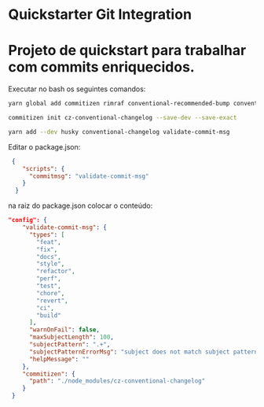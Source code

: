 # Quickstarter Git Integration
Projeto de quickstart para trabalhar com commits enriquecidos.
===

Executar no bash os seguintes comandos:

```bash
yarn global add commitizen rimraf conventional-recommended-bump conventional-changelog-cli conventional-github-releaser conventional-commits-detector json

commitizen init cz-conventional-changelog --save-dev --save-exact

yarn add --dev husky conventional-changelog validate-commit-msg
```

Editar o package.json:

```json
 {
    "scripts": {
      "commitmsg": "validate-commit-msg"
    }
  }
```

na raiz do package.json colocar o conteúdo:

```json
"config": {
    "validate-commit-msg": {
      "types": [
        "feat",
        "fix",
        "docs",
        "style",
        "refactor",
        "perf",
        "test",
        "chore",
        "revert",
        "ci",
        "build"
      ],
      "warnOnFail": false,
      "maxSubjectLength": 100,
      "subjectPattern": ".+",
      "subjectPatternErrorMsg": "subject does not match subject pattern!",
      "helpMessage": ""
    },
    "commitizen": {
      "path": "./node_modules/cz-conventional-changelog"
    }
 }
```
